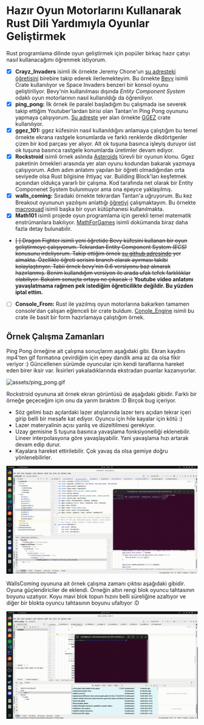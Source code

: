 # Hazır Oyun Motorlarını Kullanarak Rust Dili Yardımıyla Oyunlar Geliştirmek

Rust programlama dilinde oyun geliştirmek için popüler birkaç hazır çatıyı nasıl kullanacağımı öğrenmek istiyorum. 

- [x] **Crayz_Invaders** isimli ilk örnekte Jeremy Chone'un [şu adresteki öğretisini](https://www.youtube.com/watch?v=j7qHwb7geIM) birebire takip ederek ilerlemekteyim. Bu örnekte [Bevy](https://crates.io/crates/bevy) isimli Crate kullanılıyor ve Space Invaders benzeri bir konsol oyunu geliştiriliyor. Bevy'nin kullanılması dışında _Entity Component System_ odaklı oyun motorlarının nasıl kullanıldığı da öğreniliyor.
- [x] **ping_pong:** İlk örnek ile paralel başladığım bu çalışmada ise severek takip ettiğim Youtuber'lardan birisi olan Tantan'ın Ping Pong oyununu yapmaya çalışıyorum. [Şu adreste](https://www.youtube.com/watch?v=TUE_HSgQiG0&list=PLY-17mI_rla7-lZ3Cj4mKLFXgEHaVGHWA) yer alan örnekte [GGEZ](https://crates.io/crates/ggez) crate kullanılıyor.
- [x] **ggez_101:** ggez küfesinin nasıl kullanıldığını anlamaya çalıştığım bu temel örnekte ekrana rastgele konumlarda ve farklı renklerde dikdörtgenler çizen bir kod parçası yer alıyor. Alt ok tuşuna basınca işleyiş duruyor üst ok tuşuna basınca rastgele konumlarda üretimler devam ediyor.
- [x] **Rockstroid** isimli örnek aslında [Asteroids](https://en.wikipedia.org/wiki/Asteroids_(video_game)) türevli bir oyunun klonu. Ggez paketinin örnekleri arasında yer alan oyunu kodundan bakarak yazmaya çalışıyorum. Adım adım anlatımı yapılan bir öğreti olmadığından orta seviyede olsa Rust bilgisine ihtiyaç var. Building Block'ları keşfetmek açısından oldukça yararlı bir çalışma. Kod tarafında net olarak bir Entity Componenet System bulunmuyor ama ona epeyce yaklaşılmış.
- [x] **walls_coming:** Sıradaki örnekte tekrardan Tantan'a uğruyorum. Bu kez Breakout oyununun yazılışını anlattığı [öğretiyi](https://youtu.be/xQ9YTY7ZgsI) çalışmaktayım. Bu örnekte [macroquad](https://github.com/not-fl3/macroquad) isimli başka bir oyun kütüphanesi kullanılmakta.
- [x] **Math101** isimli projede oyun programlama için gerekli temel matematik enstrümanlara bakılıyor. [MathForGames](MathForGames.md) isimli dokümanda biraz daha fazla detay bulunabilir.
- ~~[ ] Dragon Fighter isimli yeni öğretide Bevy küfesini kullanan bir oyun geliştirmeye çalışıyorum. Tekrardan Entity Component System _(ECS)_ konusunu irdeliyorum. Takip ettiğim örnek [şu github adresinde](https://github.com/mwbryant/rpg-bevy-tutorial/tree/master) yer almakta. Özellikle öğreti serisini branch olarak ayırması takibi kolaylaştırıyor. Tabii örnek bevy'nin 0.6 versiyonu baz alınarak hazırlanmış. Benim kullandığım versiyon ile arada ufak tefek farklılıklar olabiliyor. Bakalım sonuçta ortaya ne çıkacak :)~~ __Youtube video anlatımı yavaşlatmama rağmen pek istediğim öğreticilikte değildir. Bu yüzden iptal ettim.__
- [ ] **Console_From:** Rust ile yazılmış oyun motorlarına bakarken tamamen console'dan çalışan eğlenceli bir crate buldum. [Conole_Engine](https://crates.io/crates/console_engine) isimli bu crate ile basit bir form hazırlamaya çalıştığım örnek.

## Örnek Çalışma Zamanları

Ping Pong örneğine ait çalışma sonuçlarım aşağıdaki gibi. Ekran kaydını mp4'ten gif formatına çevirdiğim için epey dandik ama az da olsa fikir veriyor :)
Güncellenen sürümde oyuncular için kendi taraflarına hareket eden birer iksir var. İksirleri yakaladıklarında ekstradan puanlar kazanıyorlar.

![assets/ping_pong.gif](assets/ping_pong.gif)

Rockstroid oyununa ait örnek ekran görüntüsü de aşağıdaki gibidir. Farklı bir örneğe geçeceğim için onu da yarım bıraktım :D Birçok bug içeriyor. 

- Söz gelimi bazı açılardaki lazer atışlarında lazer ters açıdan tekrar içeri girip belli bir mesafe kat ediyor. Oyuncu için hile kayalar için kötü :) 
- Lazer materyalinin açısı yanlış ve düzeltilmesi gerekiyor. 
- Uzay gemisine S tuşuna basınca yavaşlama fonksiyonelliği eklenebilir. Lineer interpolasyona göre yavaşlayabilir. Yani yavaşlama hızı artarak devam edip durur. 
- Kayalara hareket ettirilebilir. Çok yavaş da olsa gemiye doğru yönlenebilirler.

![assets/rockstroid.gif](assets/rockstroid.gif)

WallsComing oyununa ait örnek çalışma zamanı çıktısı aşağıdaki gibidir. Oyuna güçlendiriciler de eklendi. Örneğin altın rengi blok oyuncu tahtasının boyunu uzatıyor. Koyu mavi blok topun hızını belli süreliğine azaltıyor ve diğer bir blokta oyuncu tahtasının boyunu ufaltıyor :D 

![assets/wallscoming.gif](assets/wallscoming.gif)